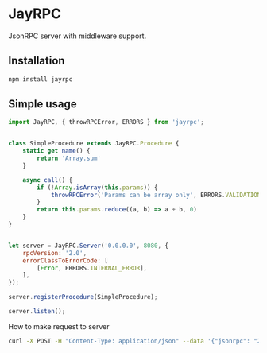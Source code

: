 # JayRPC

JsonRPC server with middleware support.

## Installation

```bash
npm install jayrpc
```

## Simple usage

```javascript
import JayRPC, { throwRPCError, ERRORS } from 'jayrpc';


class SimpleProcedure extends JayRPC.Procedure {
    static get name() {
        return 'Array.sum'
    }

    async call() {
        if (!Array.isArray(this.params)) {
            throwRPCError('Params can be array only', ERRORS.VALIDATION_ERROR);
        }
        return this.params.reduce((a, b) => a + b, 0)
    }
}


let server = JayRPC.Server('0.0.0.0', 8080, {
    rpcVersion: '2.0',
    errorClassToErrorCode: [
        [Error, ERRORS.INTERNAL_ERROR],
    ],
});

server.registerProcedure(SimpleProcedure);

server.listen();
```

How to make request to server

```bash
curl -X POST -H "Content-Type: application/json" --data '{"jsonrpc": "2.0", "method": "Array.sum", "params": [1,2,3,4,5]}'
```
